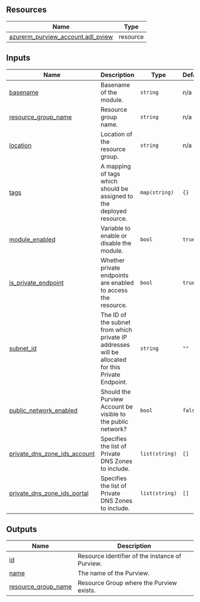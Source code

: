 <!-- BEGIN_TF_DOCS -->
## Resources

| Name | Type |
|------|------|
| [azurerm_purview_account.adl_pview](https://registry.terraform.io/providers/hashicorp/azurerm/latest/docs/resources/purview_account) | resource |

## Inputs

| Name | Description | Type | Default | Required |
|------|-------------|------|---------|:--------:|
| <a name="input_basename"></a> [basename](#input\_basename) | Basename of the module. | `string` | n/a | yes |
| <a name="input_resource_group_name"></a> [resource\_group\_name](#input\_resource\_group\_name) | Resource group name. | `string` | n/a | yes |
| <a name="input_location"></a> [location](#input\_location) | Location of the resource group. | `string` | n/a | yes |
| <a name="input_tags"></a> [tags](#input\_tags) | A mapping of tags which should be assigned to the deployed resource. | `map(string)` | `{}` | no |
| <a name="input_module_enabled"></a> [module\_enabled](#input\_module\_enabled) | Variable to enable or disable the module. | `bool` | `true` | no |
| <a name="input_is_private_endpoint"></a> [is\_private\_endpoint](#input\_is\_private\_endpoint) | Whether private endpoints are enabled to access the resource. | `bool` | `true` | no |
| <a name="input_subnet_id"></a> [subnet\_id](#input\_subnet\_id) | The ID of the subnet from which private IP addresses will be allocated for this Private Endpoint. | `string` | `""` | no |
| <a name="input_public_network_enabled"></a> [public\_network\_enabled](#input\_public\_network\_enabled) | Should the Purview Account be visible to the public network? | `bool` | `false` | no |
| <a name="input_private_dns_zone_ids_account"></a> [private\_dns\_zone\_ids\_account](#input\_private\_dns\_zone\_ids\_account) | Specifies the list of Private DNS Zones to include. | `list(string)` | `[]` | no |
| <a name="input_private_dns_zone_ids_portal"></a> [private\_dns\_zone\_ids\_portal](#input\_private\_dns\_zone\_ids\_portal) | Specifies the list of Private DNS Zones to include. | `list(string)` | `[]` | no |

## Outputs

| Name | Description |
|------|-------------|
| <a name="output_id"></a> [id](#output\_id) | Resource identifier of the instance of Purview. |
| <a name="output_name"></a> [name](#output\_name) | The name of the Purview. |
| <a name="output_resource_group_name"></a> [resource\_group\_name](#output\_resource\_group\_name) | Resource Group where the Purview exists. |
<!-- END_TF_DOCS -->